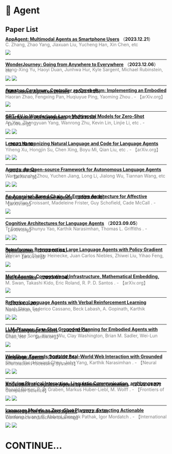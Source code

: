 # 📄 Agent

## Paper List

<div style="line-height:0.2em;">


[**AppAgent: Multimodal Agents as Smartphone Users**](https://arxiv.org/abs/2312.13771) （**2023.12.21**）

<font color="gray">C. Zhang, Zhao Yang, Jiaxuan Liu, Yucheng Han, Xin Chen, etc </font>

![](https://img.shields.io/badge/Citations-0-green)

---

[**WonderJourney: Going from Anywhere to Everywhere**](https://arxiv.org/abs/2312.03884) （**2023.12.06**）

<font color="gray">Hong-Xing Yu, Haoyi Duan, Junhwa Hur, Kyle Sargent, Michael Rubinstein, etc </font>

![](https://img.shields.io/badge/Citations-0-green)  ![](https://img.shields.io/badge/Mendeley%20Readers-6-red)

---

[**Agent as Cerebrum, Controller as Cerebellum: Implementing an Embodied LMM-based Agent on Drones**](https://doi.org/10.48550/arXiv.2311.15033) （**2023.11.25**）

<font color="gray">Haoran Zhao, Fengxing Pan, Huqiuyue Ping, Yaoming Zhou .  - 【arXiv.org】</font>

![](https://img.shields.io/badge/Citations-0-green)

---

[**GPT-4V in Wonderland: Large Multimodal Models for Zero-Shot Smartphone GUI Navigation**](https://doi.org/10.48550/arXiv.2311.07562) （**2023.11.13**）

<font color="gray">An Yan, Zhengyuan Yang, Wanrong Zhu, Kevin Lin, Linjie Li, etc .  - 【arXiv.org】</font>

![](https://img.shields.io/badge/Citations-3-green)  [![](https://img.shields.io/badge/Github%20Stars-85-blue)](https://github.com/zzxslp/mm-navigator)

---

[**Lemur: Harmonizing Natural Language and Code for Language Agents**](https://doi.org/10.48550/arXiv.2310.06830) （**2023.10.10**）

<font color="gray">Yiheng Xu, Hongjin Su, Chen Xing, Boyu Mi, Qian Liu, etc .  - 【arXiv.org】</font>

![](https://img.shields.io/badge/Citations-12-green)  [![](https://img.shields.io/badge/Github%20Stars-474-blue)](https://github.com/openlemur/lemur)

---

[**Agents: An Open-source Framework for Autonomous Language Agents**](https://doi.org/10.48550/arXiv.2309.07870) （**2023.09.14**）

<font color="gray">Wangchunshu Zhou, Yuchen Jiang, Long Li, Jialong Wu, Tiannan Wang, etc .  - 【arXiv.org】</font>

![](https://img.shields.io/badge/Citations-16-green)  [![](https://img.shields.io/badge/Github%20Stars-4.1k-blue)](https://github.com/aiwaves-cn/agents)

---

[**An Appraisal-Based Chain-Of-Emotion Architecture for Affective Language Model Game Agents**](https://doi.org/10.48550/arXiv.2309.05076) （**2023.09.10**）

<font color="gray">Maximilian Croissant, Madeleine Frister, Guy Schofield, Cade McCall .  - 【arXiv.org】</font>

![](https://img.shields.io/badge/Citations-2-green)

---

[**Cognitive Architectures for Language Agents**](https://doi.org/10.48550/arXiv.2309.02427) （**2023.09.05**）

<font color="gray">T. Sumers, Shunyu Yao, Karthik Narasimhan, Thomas L. Griffiths .  - 【arXiv.org】</font>

![](https://img.shields.io/badge/Citations-20-green)  [![](https://img.shields.io/badge/Github%20Stars-468-blue)](https://github.com/ysymyth/awesome-language-agents)

---

[**Retroformer: Retrospective Large Language Agents with Policy Gradient Optimization**](https://doi.org/10.48550/arXiv.2308.02151) （**2023.08.04**）

<font color="gray">Weiran Yao, Shelby Heinecke, Juan Carlos Niebles, Zhiwei Liu, Yihao Feng, etc .  - 【arXiv.org】</font>

![](https://img.shields.io/badge/Citations-13-green)

---

[**Math Agents: Computational Infrastructure, Mathematical Embedding, and Genomics**](https://doi.org/10.48550/arXiv.2307.02502) （**2023.07.04**）

<font color="gray">M. Swan, Takashi Kido, Eric Roland, R. P. D. Santos .  - 【arXiv.org】</font>

![](https://img.shields.io/badge/Citations-2-green)

---

[**Reflexion: Language Agents with Verbal Reinforcement Learning**](https://arxiv.org/abs/2303.11366) （**2023.03.20**）

<font color="gray">Noah Shinn, Federico Cassano, Beck Labash, A. Gopinath, Karthik Narasimhan, etc </font>

![](https://img.shields.io/badge/Citations-156-green)  [![](https://img.shields.io/badge/Github%20Stars-1.7k-blue)](https://github.com/noahshinn024/reflexion)

---

[**LLM-Planner: Few-Shot Grounded Planning for Embodied Agents with Large Language Models**](https://doi.org/10.48550/arXiv.2212.04088) （**2022.12.08**）

<font color="gray">Chan Hee Song, Jiaman Wu, Clay Washington, Brian M. Sadler, Wei-Lun Chao, etc .  - 【arXiv.org】</font>

![](https://img.shields.io/badge/Citations-76-green)

---

[**WebShop: Towards Scalable Real-World Web Interaction with Grounded Language Agents**](https://doi.org/10.48550/arXiv.2207.01206) （**2022.07.04**）

<font color="gray">Shunyu Yao, Howard Chen, John Yang, Karthik Narasimhan .  - 【Neural Information Processing Systems】</font>

![](https://img.shields.io/badge/Citations-74-green)  [![](https://img.shields.io/badge/Github%20Stars-167-blue)](https://github.com/princeton-nlp/WebShop)

---

[**Unifying Physical Interaction, Linguistic Communication, and Language Acquisition of Cognitive Agents by Minimalist Grammars**](https://doi.org/10.3389/fcomp.2022.733596) （**2022.01.27**）

<font color="gray">Ronald Römer, P. B. Graben, Markus Huber-Liebl, M. Wolff .  - 【Frontiers of Computer Science】</font>

![](https://img.shields.io/badge/Citations-4-green)  ![](https://img.shields.io/badge/Mendeley%20Readers-13-red)

---

[**Language Models as Zero-Shot Planners: Extracting Actionable Knowledge for Embodied Agents**](https://arxiv.org/abs/2201.07207) （**2022.01.18**）

<font color="gray">Wenlong Huang, P. Abbeel, Deepak Pathak, Igor Mordatch .  - 【International Conference on Machine Learning】</font>

![](https://img.shields.io/badge/Citations-418-green)  [![](https://img.shields.io/badge/Github%20Stars-207-blue)](https://github.com/huangwl18/language-planner)


</div>

# CONTINUE...